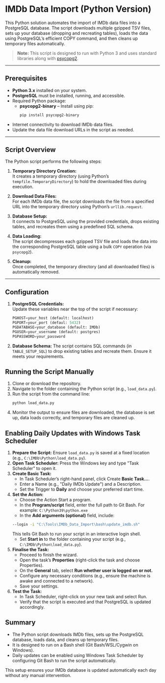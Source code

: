 # IMDb Data Import (Python Version)

This Python solution automates the import of IMDb data files into a PostgreSQL database. The script downloads multiple gzipped TSV files, sets up your database (dropping and recreating tables), loads the data using PostgreSQL’s efficient COPY command, and then cleans up temporary files automatically.

> **Note:** This script is designed to run with Python 3 and uses standard libraries along with [psycopg2](https://www.psycopg.org/).

---

## Prerequisites

- **Python 3.x** installed on your system.
- **PostgreSQL** must be installed, running, and accessible.
- Required Python package:
  - **psycopg2-binary** – Install using pip:
    ```bash
    pip install psycopg2-binary
    ```
- Internet connectivity to download IMDb data files.
- Update the data file download URLs in the script as needed.

---

## Script Overview

The Python script performs the following steps:

1. **Temporary Directory Creation:**  
   It creates a temporary directory (using Python’s `tempfile.TemporaryDirectory`) to hold the downloaded files during execution.

2. **Download Data Files:**  
   For each IMDb data file, the script downloads the file from a specified URL into the temporary directory using Python’s `urllib.request`.

3. **Database Setup:**  
   It connects to PostgreSQL using the provided credentials, drops existing tables, and recreates them using a predefined SQL schema.

4. **Data Loading:**  
   The script decompresses each gzipped TSV file and loads the data into the corresponding PostgreSQL table using a bulk `COPY` operation (via `psycopg2`).

5. **Cleanup:**  
   Once completed, the temporary directory (and all downloaded files) is automatically removed.

---

## Configuration

1. **PostgreSQL Credentials:**  
   Update these variables near the top of the script if necessary:
   ```python
   PGHOST=your_host (default: localhost)
   PGPORT=your_port (defaul: 5432)
   PGDATABASE=your_database (default: IMDb)
   PGUSER=your_username (default: postgres)
   PGPASSWORD=your_password 
   ```
2. **Database Schema:**
   The script contains SQL commands (in `TABLE_SETUP_SQL`) to drop existing tables and recreate them. Ensure it meets your requirements.

## Running the Script Manually

1. Clone or download the repository.
2. Navigate to the folder containing the Python script (e.g., `load_data.py`).
3. Run the script from the command line:
   ```python
   python load_data.py
   ```
4. Monitor the output to ensure files are downloaded, the database is set up, data loads correctly, and temporary files are cleaned up.

## Enabling Daily Updates with Windows Task Scheduler

1. **Prepare the Script:** Ensure `load_data.py` is saved at a fixed location (e.g., `C:\IMDb\Python\load_data.py`).
2. **Open Task Scheduler:** Press the Windows key and type "Task Scheduler" to open it.
3. **Create Basic Task:**
    - In Task Scheduler’s right-hand panel, click Create **Basic Task…**.
    - Enter a Name (e.g., "Daily IMDb Update") and a Description.
    - Set the Trigger to **Daily** and choose your preferred start time.
4. **Set the Action:**
    - Choose the Action Start a program.
    - In the **Program/script** field, enter the full path to Git Bash. For example: `C:\Python39\python.exe`
    - In the **Add arguments (optional)** field, include:
    ```bash
    --login -i "C:\Tools\IMDb_Data_Import\bash\update_imdb.sh"
    ```
    This tells Git Bash to run your script in an interactive login shell.
    - Set **Start in** to the folder containing your script (e.g., `C:\IMDb\Python\load_data.py`).
5. **Finalise the Task:**
    - Proceed to finish the wizard.
    - Open the task’s **Properties** (right-click the task and choose Properties).
    - On the **General** tab, select **Run whether user is logged on or not.**
    - Configure any necessary conditions (e.g., ensure the machine is awake and connected to a network).
    - Save your settings.
6. **Test the Task:**
    - In Task Scheduler, right-click on your new task and select Run.
    - Verify that the script is executed and that PostgreSQL is updated accordingly.

## Summary
- The Python script downloads IMDb files, sets up the PostgreSQL database, loads data, and cleans up temporary files.
- It is designed to run on a Bash shell (Git Bash/WSL/Cygwin on Windows).
- Daily updates can be enabled using Windows Task Scheduler by configuring Git Bash to run the script automatically.

This setup ensures your IMDb database is updated automatically each day without any manual intervention.